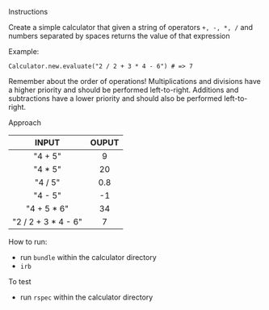Instructions

Create a simple calculator that given a string of operators `+, -, *, /` and numbers separated by spaces returns the value of that expression

Example:

`Calculator.new.evaluate("2 / 2 + 3 * 4 - 6") # => 7`

Remember about the order of operations!
Multiplications and divisions have a higher priority and should be performed left-to-right.
Additions and subtractions have a lower priority and should also be performed left-to-right.

Approach

|        INPUT         | OUPUT |
| :------------------: | :---: |
|       "4 + 5"        |   9   |
|       "4 \* 5"       |  20   |
|       "4 / 5"        |  0.8  |
|       "4 - 5"        |  -1   |
|     "4 + 5 \* 6"     |  34   |
| "2 / 2 + 3 \* 4 - 6" |   7   |

How to run:

- run `bundle` within the calculator directory
- `irb`

To test

- run `rspec` within the calculator directory
